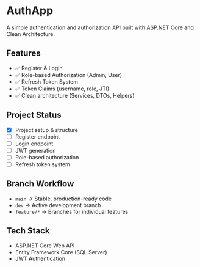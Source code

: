 # AuthApp

A simple authentication and authorization API built with ASP.NET Core and Clean Architecture.

## Features
- ✅ Register & Login
- ✅ Role-based Authorization (Admin, User)
- ✅ Refresh Token System
- ✅ Token Claims (username, role, JTI)
- ✅ Clean architecture (Services, DTOs, Helpers)

## Project Status
- [x] Project setup & structure
- [ ] Register endpoint
- [ ] Login endpoint
- [ ] JWT generation
- [ ] Role-based authorization
- [ ] Refresh token system

## Branch Workflow
- `main` → Stable, production-ready code
- `dev` → Active development branch
- `feature/*` → Branches for individual features

## Tech Stack
- ASP.NET Core Web API
- Entity Framework Core (SQL Server)
- JWT Authentication
